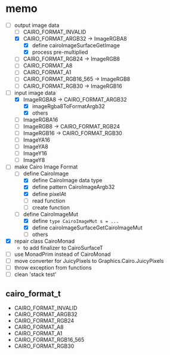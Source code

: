 memo
====

* [ ] output image data
	+ [ ] CAIRO\_FORMAT\_INVALID
	+ [x] CAIRO\_FORMAT\_ARGB32 -> ImageRGBA8
		- [x] define cairoImageSurfaceGetImage
		- [x] process pre-multiplied
	+ [ ] CAIRO\_FORMAT\_RGB24 -> ImageRGB8
	+ [ ] CAIRO\_FORMAT\_A8
	+ [ ] CAIRO\_FORMAT\_A1
	+ [ ] CAIRO\_FORMAT\_RGB16\_565 -> ImageRGB8
	+ [ ] CAIRO\_FORMAT\_RGB30 -> ImageRGB16
* [ ] input image data
	+ [x] ImageRGBA8 -> CAIRO\_FORMAT\_ARGB32
		- [x] imageRgba8ToFormatArgb32
		- [x] others
	+ [ ] ImageRGBA16
	+ [ ] ImageRGB8 -> CAIRO\_FORMAT\_RGB24
	+ [ ] ImageRGB16 -> CAIRO\_FORMAT\_RGB30
	+ [ ] ImageYA16
	+ [ ] ImageYA8
	+ [ ] ImageY16
	+ [ ] ImageY8
* [ ] make Cairo Image Format
	+ [ ] define CairoImage
		- [x] define CairoImage data type
		- [x] define pattern CairoImageArgb32
		- [x] define pixelAt
		- [ ] read function
		- [ ] create function
	+ [ ] define CairoImageMut
		- [x] define `type CairoImageMut s = ...`
		- [x] define cairoImageSurfaceGetCairoImageMut
		- [ ] others
* [x] repair class CairoMonad
	+ to add finalizer to CairoSurfaceT
* [ ] use MonadPrim instead of CairoMonad
* [ ] move converter for JuicyPixels to Graphics.Cairo.JuicyPixels
* [ ] throw exception from functions
* [ ] clean 'stack test'

cairo\_format\_t
----------------

* CAIRO\_FORMAT\_INVALID
* CAIRO\_FORMAT\_ARGB32
* CAIRO\_FORMAT\_RGB24
* CAIRO\_FORMAT\_A8
* CAIRO\_FORMAT\_A1
* CAIRO\_FORMAT\_RGB16\_565
* CAIRO\_FORMAT\_RGB30

